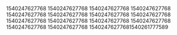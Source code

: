 1540247627768
1540247627768
1540247627768
1540247627768
1540247627768
1540247627768
1540247627768
1540247627768
1540247627768
1540247627768
1540247627768
1540247627768
1540247627768
1540247627768
15402476277681540261777589